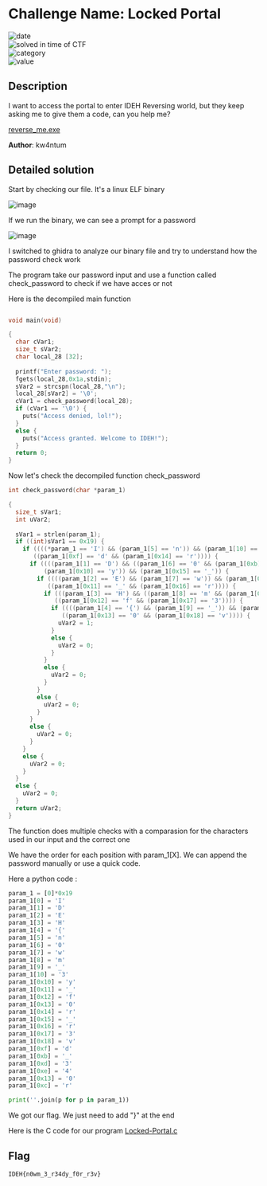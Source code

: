 # Challenge Name: Locked Portal


![date](https://img.shields.io/badge/date-26.02.2023-brightgreen.svg)  
![solved in time of CTF](https://img.shields.io/badge/solved-in%20time%20of%20CTF-brightgreen.svg)   
![category](https://img.shields.io/badge/category-Reverse-blueviolet.svg)   
![value](https://img.shields.io/badge/value-75-blue.svg)  


## Description

I want to access the portal to enter IDEH Reversing world, but they keep asking me to give them a code, can you help me?

[reverse_me.exe](reverse_me.exe)

**Author**: kw4ntum

## Detailed solution

Start by checking our file. It's a linux ELF binary

![image](https://user-images.githubusercontent.com/72421091/221604850-4be0a88c-9172-4525-a6a4-f3b1acc478c7.png)

If we run the binary, we can see a prompt for a password 

![image](https://user-images.githubusercontent.com/72421091/221605281-1c7c2a1c-7153-496d-b252-b934ece4c2c9.png)

I switched to ghidra to analyze our binary file and try to understand how the password check work 

The program take our password input and use a function called check_password to check if we have acces or not

Here is the decompiled main function 

```c

void main(void)

{
  char cVar1;
  size_t sVar2;
  char local_28 [32];
  
  printf("Enter password: ");
  fgets(local_28,0x1a,stdin);
  sVar2 = strcspn(local_28,"\n");
  local_28[sVar2] = '\0';
  cVar1 = check_password(local_28);
  if (cVar1 == '\0') {
    puts("Access denied, lol!");
  }
  else {
    puts("Access granted. Welcome to IDEH!");
  }
  return 0;
}
```

Now let's check the decompiled function check_password 

```c
int check_password(char *param_1)

{
  size_t sVar1;
  int uVar2;
  
  sVar1 = strlen(param_1);
  if ((int)sVar1 == 0x19) {
    if ((((*param_1 == 'I') && (param_1[5] == 'n')) && (param_1[10] == '3')) &&
       ((param_1[0xf] == 'd' && (param_1[0x14] == 'r')))) {
      if ((((param_1[1] == 'D') && ((param_1[6] == '0' && (param_1[0xb] == '_')))) &&
          (param_1[0x10] == 'y')) && (param_1[0x15] == '_')) {
        if ((((param_1[2] == 'E') && (param_1[7] == 'w')) && (param_1[0xc] == 'r')) &&
           ((param_1[0x11] == '_' && (param_1[0x16] == 'r')))) {
          if (((param_1[3] == 'H') && ((param_1[8] == 'm' && (param_1[0xd] == '3')))) &&
             ((param_1[0x12] == 'f' && (param_1[0x17] == '3')))) {
            if ((((param_1[4] == '{') && (param_1[9] == '_')) && (param_1[0xe] == '4')) &&
               ((param_1[0x13] == '0' && (param_1[0x18] == 'v')))) {
              uVar2 = 1;
            }
            else {
              uVar2 = 0;
            }
          }
          else {
            uVar2 = 0;
          }
        }
        else {
          uVar2 = 0;
        }
      }
      else {
        uVar2 = 0;
      }
    }
    else {
      uVar2 = 0;
    }
  }
  else {
    uVar2 = 0;
  }
  return uVar2;
}
```

The function does multiple checks with a comparasion for the characters used in our input and the correct one 

We have the order for each position with param_1[X]. We can append the password manually or use a quick code. 

Here a python code : 

```python
param_1 = [0]*0x19
param_1[0] = 'I'
param_1[1] = 'D'
param_1[2] = 'E'
param_1[3] = 'H'
param_1[4] = '{'
param_1[5] = 'n'
param_1[6] = '0'
param_1[7] = 'w'
param_1[8] = 'm'
param_1[9] = '_'
param_1[10] = '3'
param_1[0x10] = 'y'
param_1[0x11] = '_' 
param_1[0x12] = 'f'
param_1[0x13] = '0'
param_1[0x14] = 'r'
param_1[0x15] = '_'
param_1[0x16] = 'r'
param_1[0x17] = '3'
param_1[0x18] = 'v'
param_1[0xf] = 'd'
param_1[0xb] = '_'
param_1[0xd] = '3'
param_1[0xe] = '4'
param_1[0x13] = '0'
param_1[0xc] = 'r'

print(''.join(p for p in param_1))
```
We got our flag. We just need to add "}" at the end

Here is the C code for our program [Locked-Portal.c](Locked-Portal.c)

## Flag

```
IDEH{n0wm_3_r34dy_f0r_r3v}
```
